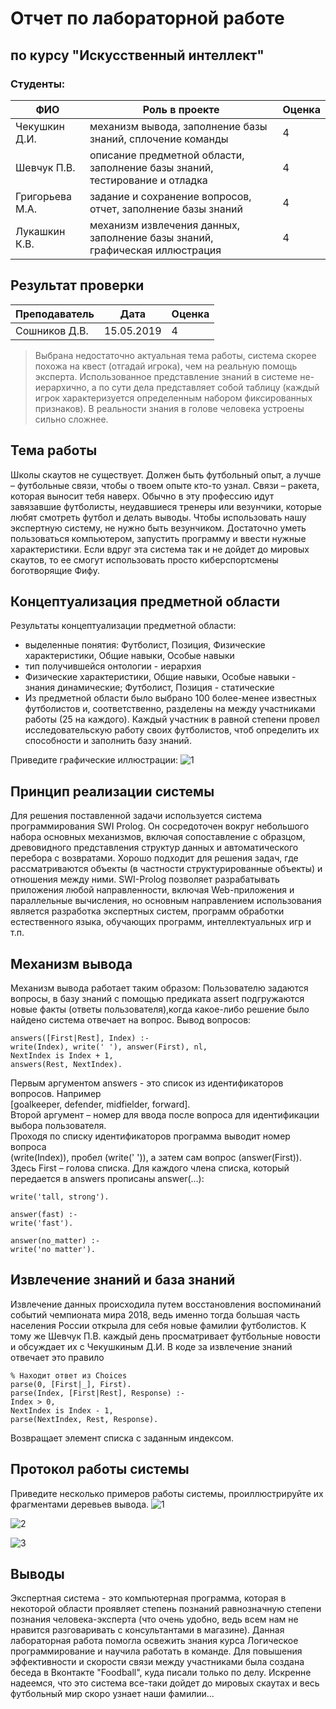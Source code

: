 # Отчет по лабораторной работе
## по курсу "Искусственный интеллект"

### Студенты: 

| ФИО       | Роль в проекте                     | Оценка       |
|-----------|------------------------------------|--------------|
| Чекушкин Д.И. | механизм вывода, заполнение базы знаний, сплочение команды |  4        |
| Шевчук П.В. | описание предметной области, заполнение базы знаний, тестирование и отладка | 4      |
| Григорьева М.А.| задание и сохранение вопросов, отчет, заполнение базы знаний |   4   |
| Лукашкин К.В.   | механизм извлечения данных, заполнение базы знаний, графическая иллюстрация |   4       |

## Результат проверки

| Преподаватель     | Дата         |  Оценка       |
|-------------------|--------------|---------------|
| Сошников Д.В. |   15.05.2019           |   4            |

> Выбрана недостаточно актуальная тема работы, система скорее похожа на квест (отгадай игрока), чем на реальную помощь эксперта. Использованное представление знаний в системе не-иерархично, а по сути дела представляет собой таблицу (каждый игрок характеризуется определенным набором фиксированных признаков). В реальности знания в голове человека устроены сильно сложнее.

## Тема работы

Школы скаутов не существует. Должен быть футбольный опыт, а лучше – футбольные связи, чтобы о твоем опыте кто-то узнал. Связи – ракета, которая выносит тебя наверх. Обычно в эту профессию идут завязавшие футболисты, неудавшиеся тренеры или везунчики, которые любят смотреть футбол и делать выводы.
Чтобы использовать нашу экспертную систему, не нужно быть везунчиком. Достаточно уметь пользоваться компьютером, запустить программу и ввести нужные характеристики.
Если вдруг эта система так и не дойдет до мировых скаутов, то ее смогут использовать просто киберспортсмены боготворящие Фифу.

## Концептуализация предметной области

Результаты концептуализации предметной области:
 - выделенные понятия: Футболист, Позиция, Физические характеристики, Общие навыки, Особые навыки
 - тип получившейся онтологии - иерархия
 - Физические характеристики, Общие навыки, Особые навыки - знания  динамические; Футболист, Позиция - статические
 - Из предметной области было выбрано 100 более-менее известных футболистов и, соответственно, разделены на между участниками работы (25 на каждого).
   Каждый участник в равной степени провел исследовательскую работу своих футболистов, чтоб определить их способности и заполнить базу знаний.
 
 
Приведите графические иллюстрации:
![1](https://github.com/israelcode/mai_ai_2019/blob/master/lw3/img/%D0%B3%D1%80%D0%B0%D1%84.PNG)


## Принцип реализации системы
Для решения поставленной задачи используется система программирования SWI Prolog.
Он сосредоточен вокруг небольшого набора основных механизмов, включая сопоставление с образцом, древовидного представления структур данных и автоматического перебора с возвратами. Хорошо подходит для решения задач, где рассматриваются объекты (в частности структурированные объекты) и отношения между ними. SWI-Prolog позволяет разрабатывать приложения любой направленности, включая Web-приложения и параллельные вычисления, но основным направлением использования является разработка экспертных систем, программ обработки естественного языка, обучающих программ, интеллектуальных игр и т.п.

## Механизм вывода

Механизм вывода работает таким образом:
Пользователю задаются вопросы, в базу знаний с помощью предиката assert подгружаются новые факты (ответы пользователя),когда какое-либо решение было найдено система отвечает на вопрос.
Вывод вопросов:
```answers([], _).
answers([First|Rest], Index) :-
write(Index), write(' '), answer(First), nl,
NextIndex is Index + 1,
answers(Rest, NextIndex).
```
Первым аргументом answers - это список из идентификаторов вопросов. Например   
[goalkeeper, defender, midfielder, forward].   
Второй аргумент – номер для ввода после вопроса для идентификации выбора пользователя.   
Проходя по списку идентификаторов программа выводит номер вопроса   
(write(Index)), пробел (write(' ')), а затем сам вопрос (answer(First)).   
Здесь First – голова списка. Для каждого члена списка, который передается в answers прописаны answer(…):
```answer(tall_strong) :-
write('tall, strong').

answer(fast) :-
write('fast').

answer(no_matter) :-
write('no matter').
```
## Извлечение знаний и база знаний

Извлечение данных происходила путем восстановления  воспоминаний событий чемпионата мира 2018, ведь именно тогда большая часть населения России открыла для себя новые фамилии футболистов.
К тому же Шевчук П.В. каждый день просматривает футбольные новости и обсуждает их с Чекушкиным Д.И.
В коде за извлечение знаний отвечает это правило
```
% Находит ответ из Choices
parse(0, [First|_], First).
parse(Index, [First|Rest], Response) :-
Index > 0,
NextIndex is Index - 1,
parse(NextIndex, Rest, Response).
```
Возвращает элемент списка с заданным индексом.
## Протокол работы системы

Приведите несколько примеров работы системы, проиллюстрируйте их фрагментами деревьев вывода.
![1](https://github.com/israelcode/mai_ai_2019/blob/master/lw3/img/test1.PNG)

![2](https://github.com/israelcode/mai_ai_2019/blob/master/lw3/img/test2.PNG)

![3](https://github.com/israelcode/mai_ai_2019/blob/master/lw3/img/test3.PNG)

## Выводы

Экспертная система - это компьютерная программа, которая в некоторой области проявляет степень
 познаний равнозначную степени познания человека-эксперта (что очень удобно, ведь всем нам не 
 нравится разговаривать с консультантами в магазине).
Данная лабораторная работа помогла освежить знания курса Логическое программирование и научила работать в команде. Для повышения эффективности и скорости связи между участниками была создана беседа в Вконтакте "Foodball", куда писали только по делу.
Искренне надеемся, что это система все-таки дойдет до мировых скаутах и весь футбольный мир скоро узнает наши фамилии...
